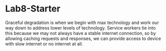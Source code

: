 # Lab8-Starter

Graceful degradation is when we begin with max technology and work our way down to address lower levels of technology. Service workers tie into this because we may not always have a stable internet connection, so by allowing caching requests and responses, we can provide access to device with slow internet or no internet at all. 